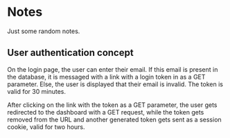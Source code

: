 # Notes

Just some random notes.

## User authentication concept

On the login page, the user can enter their email. If this email is present in
the database, it is messaged with a link with a login token in as a GET
parameter. Else, the user is displayed that their email is invalid. The token is
valid for 30 minutes.

After clicking on the link with the token as a GET parameter, the user gets
redirected to the dashboard with a GET request, while the token gets removed
from the URL and another generated token gets sent as a session cookie, valid
for two hours.
